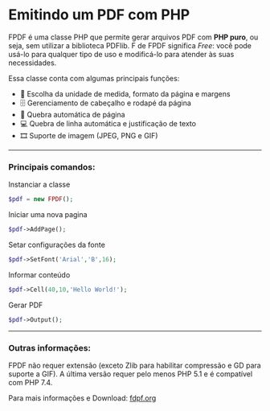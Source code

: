 # Emitindo um PDF com PHP

<p>FPDF é uma classe PHP que permite gerar arquivos PDF com <b>PHP puro</b>, ou seja, 
sem utilizar a biblioteca PDFlib. F de FPDF significa <i>Free</i>: você pode usá-lo 
para qualquer tipo de uso e modificá-lo para atender às suas necessidades.</p>

<p>Essa classe conta com algumas principais funções: </p>

<ul>
  <li> 🔎 Escolha da unidade de medida, formato da página e margens </li>
  <li> 🗄 Gerenciamento de cabeçalho e rodapé da página </li>
  <li> 📃 Quebra automática de página </li>
  <li> 💻 Quebra de linha automática e justificação de texto </li>
  <li> 🎞 Suporte de imagem (JPEG, PNG e GIF) </li>
</ul>

<hr/>

<h3> Principais comandos: </h3>

<p> Instanciar a classe </p>

```php
$pdf = new FPDF();
```

<p> Iniciar uma nova pagina </p>

```php
$pdf->AddPage();
```

<p> Setar configurações da fonte </p>

```php
$pdf->SetFont('Arial','B',16);
```

<p> Informar conteúdo </p>

```php
$pdf->Cell(40,10,'Hello World!');
```

<p> Gerar PDF </p>

```php
$pdf->Output();
```

<hr/>

<h3> Outras informações: </h3>

<p>FPDF não requer extensão (exceto Zlib para habilitar compressão e GD para suporte a GIF). 
A última versão requer pelo menos PHP 5.1 e é compatível com PHP 7.4.</p>

<p>Para mais informações e Download: <a href="http://www.fpdf.org/"> fdpf.org </a> </p>
